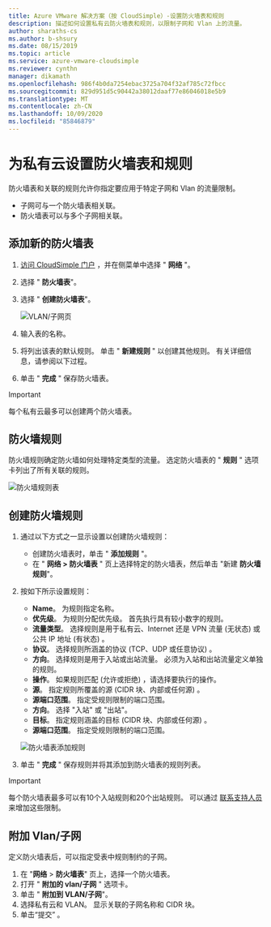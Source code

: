 ```yaml
---
title: Azure VMware 解决方案（按 CloudSimple）-设置防火墙表和规则
description: 描述如何设置私有云防火墙表和规则，以限制子网和 Vlan 上的流量。
author: sharaths-cs
ms.author: b-shsury
ms.date: 08/15/2019
ms.topic: article
ms.service: azure-vmware-cloudsimple
ms.reviewer: cynthn
manager: dikamath
ms.openlocfilehash: 986f4b0da7254ebac3725a704f32af785c72fbcc
ms.sourcegitcommit: 829d951d5c90442a38012daaf77e86046018e5b9
ms.translationtype: MT
ms.contentlocale: zh-CN
ms.lasthandoff: 10/09/2020
ms.locfileid: "85846879"
---
```

# <a name="set-up-firewall-tables-and-rules-for-private-clouds"></a>为私有云设置防火墙表和规则

防火墙表和关联的规则允许你指定要应用于特定子网和 Vlan 的流量限制。

* 子网可与一个防火墙表相关联。
* 防火墙表可以与多个子网相关联。

## <a name="add-a-new-firewall-table"></a>添加新的防火墙表

1. [访问 CloudSimple 门户](access-cloudsimple-portal.md) ，并在侧菜单中选择 " **网络** "。
2. 选择 " **防火墙表**"。
3. 选择 " **创建防火墙表**"。

    ![VLAN/子网页](media/firewall-tables-page.png)

4. 输入表的名称。
5. 将列出该表的默认规则。 单击 " **新建规则** " 以创建其他规则。 有关详细信息，请参阅以下过程。
6. 单击 " **完成** " 保存防火墙表。

> [!IMPORTANT]
> 每个私有云最多可以创建两个防火墙表。

## <a name="firewall-rules"></a>防火墙规则

防火墙规则确定防火墙如何处理特定类型的流量。 选定防火墙表的 " **规则** " 选项卡列出了所有关联的规则。

![防火墙规则表](media/firewall-rules-tab.png)

## <a name="create-a-firewall-rule"></a>创建防火墙规则

1. 通过以下方式之一显示设置以创建防火墙规则：
    * 创建防火墙表时，单击 " **添加规则** "。
    * 在 " **网络 > 防火墙表** " 页上选择特定的防火墙表，然后单击 "新建 **防火墙规则**"。
2. 按如下所示设置规则：
    * **Name**。 为规则指定名称。
    * **优先级**。 为规则分配优先级。 首先执行具有较小数字的规则。
    * **流量类型**。 选择规则是用于私有云、Internet 还是 VPN 流量 (无状态) 或公共 IP 地址 (有状态) 。
    * **协议**。 选择规则所涵盖的协议 (TCP、UDP 或任意协议) 。
    * **方向**。 选择规则是用于入站或出站流量。 必须为入站和出站流量定义单独的规则。
    * **操作**。 如果规则匹配 (允许或拒绝) ，请选择要执行的操作。
    * **源**。 指定规则所覆盖的源 (CIDR 块、内部或任何源) 。
    * **源端口范围**。 指定受规则限制的端口范围。
    * **方向**。 选择 "入站" 或 "出站"。
    * **目标**。 指定规则涵盖的目标 (CIDR 块、内部或任何源) 。
    * **源端口范围**。 指定受规则限制的端口范围。

    ![防火墙表添加规则](media/firewall-rule-create.png)

3. 单击 " **完成** " 保存规则并将其添加到防火墙表的规则列表。

> [!IMPORTANT]
> 每个防火墙表最多可以有10个入站规则和20个出站规则。 可以通过 [联系支持人员](https://portal.azure.com/#blade/Microsoft_Azure_Support/HelpAndSupportBlade/newsupportrequest)来增加这些限制。

## <a name="attach-vlanssubnets"></a><a name="attach-vlans-subnet"></a>附加 Vlan/子网

定义防火墙表后，可以指定受表中规则制约的子网。

1. 在 "**网络**  >  **防火墙表**" 页上，选择一个防火墙表。
2. 打开 " **附加的 vlan/子网** " 选项卡。
3. 单击 " **附加到 VLAN/子网**"。
4. 选择私有云和 VLAN。 显示关联的子网名称和 CIDR 块。
5. 单击“提交” 。
